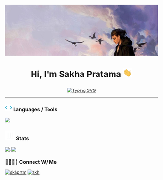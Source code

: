 ![sakha Banner](img/025c9a52e667a004ddf62360860b6a69.jpg)

# <p align="center">Hi, I'm Sakha Pratama <img src="/img/hvRJCLFzcasrR4ia7z.webp" width="30"></p>

<p align="center">
<a href="https://git.io/typing-svg"><img src="https://readme-typing-svg.demolab.com?font=Fira+Code&pause=1000&height=20&color=00CEF7&center=true&vCenter=true&random=true&width=435&lines=Computer+Science+Student;+interested+in+new+things;currently+learning+python" alt="Typing SVG" /></a>
</p>

<!--
**searchforsakh/searchforsakh** is a ✨ _special_ ✨ repository because its `README.md` (this file) appears on your GitHub profile.

Here are some ideas to get you started:


- 🔭 I’m currently working on ...
- 🌱 I’m currently learning ...
- 👯 I’m looking to collaborate on ...
- 🤔 I’m looking for help with ...
- 💬 Ask me about ...
- 📫 How to reach me: ...
- 😄 Pronouns: ...
- ⚡ Fun fact: ...
-->
<hr>

### <img src="/img/QssGEmpkyEOhBCb7e1.webp" width ="23"> Languages / Tools

![](https://skillicons.dev/icons?i=python,git,html,css,bootstrap&theme=dark)

### <img src="/img/iY8CRBdQXODJSCERIr.webp" width="33"> Stats

<a href="https://github.com/anuraghazra/github-readme-stats">
  <img height=200 align="center" src="https://github-readme-stats.vercel.app/api?username=searchforsakh&theme=dracula&rank_icon=github&show_icons=true" />
</a>
<a href="https://github.com/anuraghazra/convoychat">
  <img height=200 align="center" src="https://github-readme-stats.vercel.app/api/top-langs?username=searchforsakh&layout=compact&langs_count=8&theme=dracula&card_width=320" />
</a>

### 🫱🏻‍🫲🏻 Connect W/ Me

[![skhprtm](https://img.shields.io/badge/Instagram-%23E4405F.svg?style=for-the-badge&logo=Instagram&logoColor=white)](https://www.instagram.com/skhprtm/) [![skh](https://img.shields.io/badge/Spotify-1ED760?&style=for-the-badge&logo=spotify&logoColor=white)](https://open.spotify.com/user/plunnbksgdw3qh7ogoedxq6jn)
